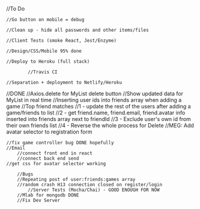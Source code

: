 //To Do

	//Go button on mobile = debug

	//Clean up - hide all passwords and other items/files

	//Client Tests (smoke React, Jest/Enzyme)

	//Design/CSS/Mobile	95% done

	//Deploy to Heroku (full stack)

			//Travis CI
			
	//Separation + deployment to Netlify/Heroku


//DONE
	//Axios.delete for MyList delete button
	//Show updated data for MyList in real time
	//Inserting user ids into friends array when adding a game
	//Top friend matches
		//1 - update the rest of the users after adding a game/friends to list
		//2 - get friend.name, friend.email, friend.avatar info inserted into friends array next to friendId
		//3 - Exclude user's own id from their own friends list
		//4 - Reverse the whole process for Delete
			//MEG: Add avatar selector to registration form

	//fix game controller bug DONE hopefully
	//Email
		//connect front end in react
		//connect back end send
	//get css for avatar selector working

		//Bugs
		//Repeating post of user:friends:games array
		//random crash H13 connection closed on register/login
			//Server Tests (Mocha/Chai) - GOOD ENOUGH FOR NOW
		//Mlab for mongodb DONE
		//Fix Dev Server